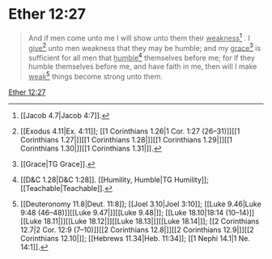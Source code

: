 # Ether 12:27

> And if men come unto me I will show unto them their <u>weakness</u>[^a] . I <u>give</u>[^b] unto men weakness that they may be humble; and my <u>grace</u>[^c] is sufficient for all men that <u>humble</u>[^d] themselves before me; for if they humble themselves before me, and have faith in me, then will I make <u>weak</u>[^e] things become strong unto them.

[Ether 12:27](https://www.churchofjesuschrist.org/study/scriptures/bofm/ether/12?lang=eng&id=p27#p27)


[^a]: [[Jacob 4.7|Jacob 4:7]].  
[^b]: [[Exodus 4.11|Ex. 4:11]]; [[1 Corinthians 1.26|1 Cor. 1:27 (26–31)]][[1 Corinthians 1.27|]][[1 Corinthians 1.28|]][[1 Corinthians 1.29|]][[1 Corinthians 1.30|]][[1 Corinthians 1.31|]].  
[^c]: [[Grace|TG Grace]].  
[^d]: [[D&C 1.28|D&C 1:28]]. [[Humility, Humble|TG Humility]]; [[Teachable|Teachable]].  
[^e]: [[Deuteronomy 11.8|Deut. 11:8]]; [[Joel 3.10|Joel 3:10]]; [[Luke 9.46|Luke 9:48 (46–48)]][[Luke 9.47|]][[Luke 9.48|]]; [[Luke 18.10|18:14 (10–14)]][[Luke 18.11|]][[Luke 18.12|]][[Luke 18.13|]][[Luke 18.14|]]; [[2 Corinthians 12.7|2 Cor. 12:9 (7–10)]][[2 Corinthians 12.8|]][[2 Corinthians 12.9|]][[2 Corinthians 12.10|]]; [[Hebrews 11.34|Heb. 11:34]]; [[1 Nephi 14.1|1 Ne. 14:1]].  
